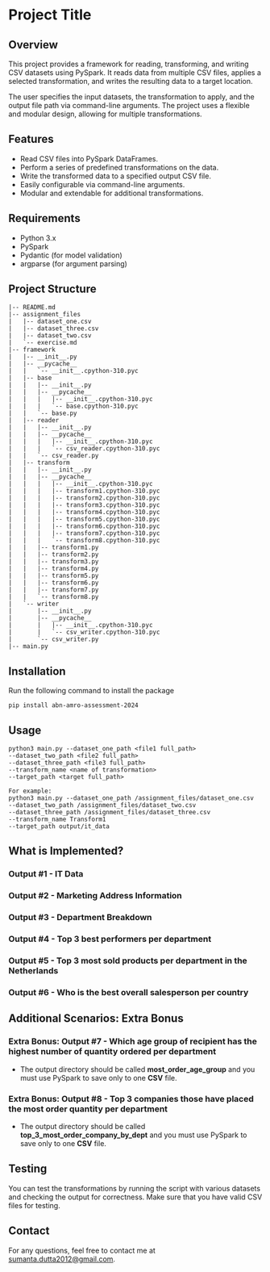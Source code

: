 # Project Title

## Overview

This project provides a framework for reading, transforming, and writing CSV datasets using PySpark. It reads data from multiple CSV files, applies a selected transformation, and writes the resulting data to a target location. 

The user specifies the input datasets, the transformation to apply, and the output file path via command-line arguments. The project uses a flexible and modular design, allowing for multiple transformations.

## Features

- Read CSV files into PySpark DataFrames.
- Perform a series of predefined transformations on the data.
- Write the transformed data to a specified output CSV file.
- Easily configurable via command-line arguments.
- Modular and extendable for additional transformations.

## Requirements

- Python 3.x
- PySpark
- Pydantic (for model validation)
- argparse (for argument parsing)

## Project Structure
```.
|-- README.md
|-- assignment_files
|   |-- dataset_one.csv
|   |-- dataset_three.csv
|   |-- dataset_two.csv
|   `-- exercise.md
|-- framework
|   |-- __init__.py
|   |-- __pycache__
|   |   `-- __init__.cpython-310.pyc
|   |-- base
|   |   |-- __init__.py
|   |   |-- __pycache__
|   |   |   |-- __init__.cpython-310.pyc
|   |   |   `-- base.cpython-310.pyc
|   |   `-- base.py
|   |-- reader
|   |   |-- __init__.py
|   |   |-- __pycache__
|   |   |   |-- __init__.cpython-310.pyc
|   |   |   `-- csv_reader.cpython-310.pyc
|   |   `-- csv_reader.py
|   |-- transform
|   |   |-- __init__.py
|   |   |-- __pycache__
|   |   |   |-- __init__.cpython-310.pyc
|   |   |   |-- transform1.cpython-310.pyc
|   |   |   |-- transform2.cpython-310.pyc
|   |   |   |-- transform3.cpython-310.pyc
|   |   |   |-- transform4.cpython-310.pyc
|   |   |   |-- transform5.cpython-310.pyc
|   |   |   |-- transform6.cpython-310.pyc
|   |   |   |-- transform7.cpython-310.pyc
|   |   |   `-- transform8.cpython-310.pyc
|   |   |-- transform1.py
|   |   |-- transform2.py
|   |   |-- transform3.py
|   |   |-- transform4.py
|   |   |-- transform5.py
|   |   |-- transform6.py
|   |   |-- transform7.py
|   |   `-- transform8.py
|   `-- writer
|       |-- __init__.py
|       |-- __pycache__
|       |   |-- __init__.cpython-310.pyc
|       |   `-- csv_writer.cpython-310.pyc
|       `-- csv_writer.py
|-- main.py
```
## Installation

Run the following command to install the package

```pip install abn-amro-assessment-2024```

## Usage

```commandline
python3 main.py --dataset_one_path <file1 full_path>
--dataset_two_path <file2 full_path>
--dataset_three_path <file3 full_path>
--transform_name <name of transformation>
--target_path <target full_path>

For example:
python3 main.py --dataset_one_path /assignment_files/dataset_one.csv
--dataset_two_path /assignment_files/dataset_two.csv
--dataset_three_path /assignment_files/dataset_three.csv
--transform_name Transform1
--target_path output/it_data
```

## What is Implemented?

### Output #1 - **IT Data**

### Output #2 - **Marketing Address Information**

### Output #3 - **Department Breakdown**

### Output #4 - **Top 3 best performers per department**

### Output #5 - **Top 3 most sold products per department in the Netherlands**

### Output #6 - **Who is the best overall salesperson per country**

## Additional Scenarios: Extra Bonus

### Extra Bonus: Output #7 - **Which age group of recipient has the highest number of quantity ordered per department**

- The output directory should be called **most_order_age_group** and you must use PySpark to save only to one **CSV** file.

### Extra Bonus: Output #8 - **Top 3 companies those have placed the most order quantity per department**

- The output directory should be called **top_3_most_order_company_by_dept** and you must use PySpark to save only to one **CSV** file.

## Testing

You can test the transformations by running the script with various datasets and checking the output for correctness. Make sure that you have valid CSV files for testing.

## Contact

For any questions, feel free to contact me at sumanta.dutta2012@gmail.com.

